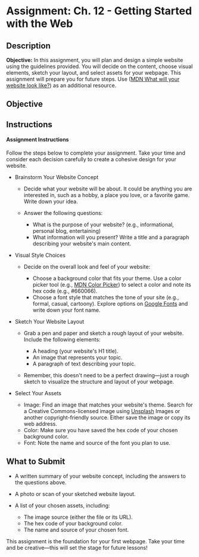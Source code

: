 # Assignment: Ch. 12 - Getting Started with the Web

## Description

**Objective:** In this assignment, you will plan and design a simple website using the guidelines provided. You will decide on the content, choose visual elements, sketch your layout, and select assets for your webpage. This assignment will prepare you for future steps. Use ([MDN What will your website look like?](https://developer.mozilla.org/en-US/docs/Learn/Getting_started_with_the_web/What_will_your_website_look_like)) as an additional resource.

## Objective

## Instructions

#### **Assignment Instructions**

Follow the steps below to complete your assignment. Take your time and consider each decision carefully to create a cohesive design for your website.

- Brainstorm Your Website Concept 

  - Decide what your website will be about. It could be anything you are interested in, such as a hobby, a place you love, or a favorite game. Write down your idea.
  - Answer the following questions: 

    - What is the purpose of your website? (e.g., informational, personal blog, entertaining)
    - What information will you present? Write a title and a paragraph describing your website's main content.

- Visual Style Choices 

  - Decide on the overall look and feel of your website: 

    - Choose a background color that fits your theme. Use a color picker tool (e.g., [MDN Color Picker](https://developer.mozilla.org/en-US/docs/Web/CSS/CSS_colors/Color_picker_tool)) to select a color and note its hex code (e.g., #660066).
    - Choose a font style that matches the tone of your site (e.g., formal, casual, cartoony). Explore options on [Google Fonts](https://fonts.google.com) and write down your font name.

- Sketch Your Website Layout 

  - Grab a pen and paper and sketch a rough layout of your website. Include the following elements: 

    - A heading (your website's H1 title).
    - An image that represents your topic.
    - A paragraph of text describing your topic.

  - Remember, this doesn't need to be a perfect drawing—just a rough sketch to visualize the structure and layout of your webpage.

- Select Your Assets 

  - Image: Find an image that matches your website's theme. Search for a Creative Commons-licensed image using [Unsplash](https://unsplash.com) Images or another copyright-friendly source. Either save the image or copy its web address.
  - Color: Make sure you have saved the hex code of your chosen background color.
  - Font: Note the name and source of the font you plan to use.

## What to Submit

- A written summary of your website concept, including the answers to the questions above.
- A photo or scan of your sketched website layout.
- A list of your chosen assets, including: 

  - The image source (either the file or its URL).
  - The hex code of your background color.
  - The name and source of your chosen font.

This assignment is the foundation for your first webpage. Take your time and be creative—this will set the stage for future lessons!